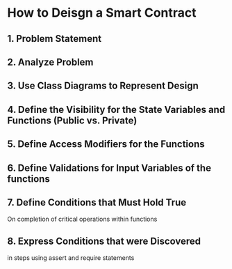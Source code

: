 # How to Deisgn a Smart Contract

## 1. Problem Statement

## 2. Analyze Problem

## 3. Use Class Diagrams to Represent Design

## 4. Define the Visibility for the State Variables and Functions (Public vs. Private)

## 5. Define Access Modifiers for the Functions

## 6. Define Validations for Input Variables of the functions

## 7. Define Conditions that Must Hold True

On completion of critical operations within functions

## 8. Express Conditions that were Discovered

in steps using assert and require statements

